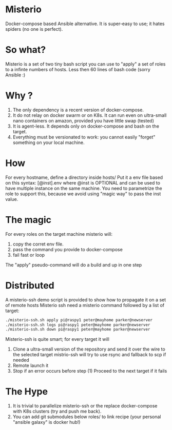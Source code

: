 # Misterio
Docker-compose based Ansible alternative. It is super-easy to use; it hates spiders (no one is perfect).


# So what?
Misterio is a set of two tiny bash script you can use to "apply" a set of roles to a infinte numbers of hosts.
Less then 60 lines of bash code (sorry Ansible :)

# Why ?
1. The only dependency is a recent version of docker-compose.
2. It do not relay on docker swarm or on K8s. It can run even on ultra-small nano containers on amazon, provided you have little swap (tested)
3. It is agent-less. It depends only on docker-compose and bash on the target.
4. Everything must be versionated to work: you cannot easily "forget" something on your local machine.



# How
For every hostname, define a directory inside hosts/
Put it a env file based on this syntax:
    <rolename>[@inst].env
where @inst is OPTIONAL and can be used to have multiple instance on the same machine.
You need to parametrize the role to support this, because we avoid using "magic way" to pass the inst value.

# The magic
For every roles on the target machine misterio will:
1. copy the corret env file.
2. pass the command you provide to docker-compose
3. fail fast or loop

The "apply" pseudo-command will do a build and up in one step


# Distributed 
A misterio-ssh demo script is provided to show how to propagate it on a set of remote hosts
Misterio ssh need a misterio command followed by a list of target:

```bash
./misterio-ssh.sh apply pi@raspy1 peter@mayhome parker@newserver
./misterio-ssh.sh logs pi@raspy1 peter@mayhome parker@newserver
./misterio-ssh.sh down pi@raspy1 peter@mayhome parker@newserver
```

Misterio-ssh is quite smart; for every target it will
1. Clone a ultra-small version of the repository and send it over the wire to the selected target
   mistrio-ssh will try to use rsync and fallback to scp if needed
2. Remote launch it
3. Stop if an error occurs before step (1)
   Proceed to the next target if it fails



# The Hype
1. It is trivial to parallelize misterio-ssh or the replace docker-compose with K8s clusters (try and push me back).
2. You can add git submodules below roles/ to link recipe (your personal "ansible galaxy" is docker hub!)

